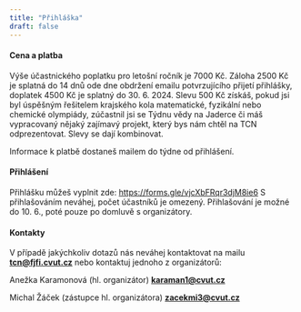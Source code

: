 ```yaml
---
title: "Přihláška"
draft: false
---
```


#### Cena a platba
Výše účastnického poplatku pro letošní ročník je 7000 Kč. Záloha 2500 Kč je splatná do 14 dnů ode dne obdržení emailu potvrzujícího přijetí přihlášky, doplatek 4500 Kč je splatný do 30. 6. 2024. Slevu 500 Kč získáš, pokud jsi byl úspěšným řešitelem krajského kola matematické, fyzikální nebo chemické olympiády, zúčastnil jsi se Týdnu vědy na Jaderce či máš vypracovaný nějaký zajímavý projekt, který bys nám chtěl na TCN odprezentovat. Slevy se dají kombinovat.


Informace k platbě dostaneš mailem do týdne od přihlášení.

#### Přihlášení

Přihlášku můžeš vyplnit zde: https://forms.gle/vjcXbFRqr3djM8ie6
S přihlašováním neváhej, počet účastníků je omezený. Přihlašování je možné do 10. 6., poté pouze po domluvě s organizátory.


#### Kontakty

V případě jakýchkoliv dotazů nás neváhej kontaktovat na mailu **tcn@fjfi.cvut.cz** nebo kontaktuj jednoho z organizátorů:

Anežka Karamonová (hl. organizátor) **karaman1@cvut.cz**

Michal Žáček (zástupce hl. organizátora) **zacekmi3@cvut.cz**




